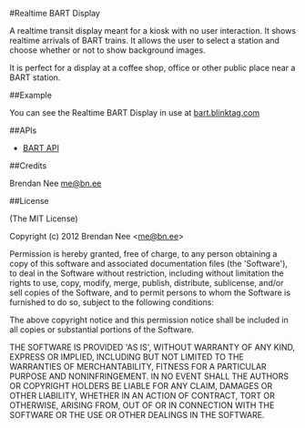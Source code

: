 #Realtime BART Display

A realtime transit display meant for a kiosk with no user interaction.  It shows realtime arrivals of BART trains.  It allows the user to select a station and choose whether or not to show background images.

It is perfect for a display at a coffee shop, office or other public place near a BART station.

##Example

You can see the Realtime BART Display in use at [bart.blinktag.com](http://bart.blinktag.com)

##APIs

* [BART API](http://api.bart.gov)

##Credits

Brendan Nee me@bn.ee

##License

(The MIT License)

Copyright (c) 2012 Brendan Nee &lt;me@bn.ee&gt;

Permission is hereby granted, free of charge, to any person obtaining
a copy of this software and associated documentation files (the
'Software'), to deal in the Software without restriction, including
without limitation the rights to use, copy, modify, merge, publish,
distribute, sublicense, and/or sell copies of the Software, and to
permit persons to whom the Software is furnished to do so, subject to
the following conditions:

The above copyright notice and this permission notice shall be
included in all copies or substantial portions of the Software.

THE SOFTWARE IS PROVIDED 'AS IS', WITHOUT WARRANTY OF ANY KIND,
EXPRESS OR IMPLIED, INCLUDING BUT NOT LIMITED TO THE WARRANTIES OF
MERCHANTABILITY, FITNESS FOR A PARTICULAR PURPOSE AND NONINFRINGEMENT.
IN NO EVENT SHALL THE AUTHORS OR COPYRIGHT HOLDERS BE LIABLE FOR ANY
CLAIM, DAMAGES OR OTHER LIABILITY, WHETHER IN AN ACTION OF CONTRACT,
TORT OR OTHERWISE, ARISING FROM, OUT OF OR IN CONNECTION WITH THE
SOFTWARE OR THE USE OR OTHER DEALINGS IN THE SOFTWARE.
